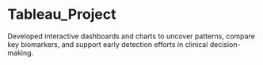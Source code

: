 # Tableau_Project
Developed interactive dashboards and charts to uncover patterns, compare key biomarkers, and support early detection efforts in clinical decision-making.
